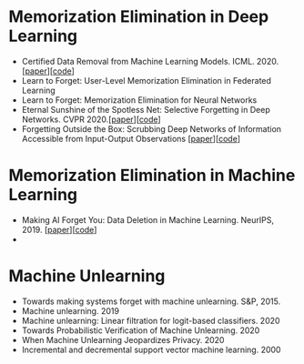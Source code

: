 # Memorization Elimination in Deep Learning
- Certified Data Removal from Machine Learning Models. ICML. 2020.[[paper](https://arxiv.org/pdf/1911.03030.pdf)][[code](https://github.com/facebookresearch/certified-removal)]
- Learn to Forget: User-Level Memorization Elimination in Federated Learning  
- Learn to Forget: Memorization Elimination for Neural Networks
- Eternal Sunshine of the Spotless Net: Selective Forgetting in Deep Networks. CVPR 2020.[[paper](https://openaccess.thecvf.com/content_CVPR_2020/papers/Golatkar_Eternal_Sunshine_of_the_Spotless_Net_Selective_Forgetting_in_Deep_CVPR_2020_paper.pdf)][[code](https://github.com/AdityaGolatkar/SelectiveForgetting)]  
- Forgetting Outside the Box: Scrubbing Deep Networks of Information Accessible from Input-Output Observations [[paper](https://arxiv.org/abs/2003.02960)][[code](https://github.com/AdityaGolatkar/SelectiveForgetting)]

# Memorization Elimination in Machine Learning
- Making AI Forget You: Data Deletion in Machine Learning. NeurIPS, 2019. [[paper](https://arxiv.org/abs/1907.05012)][[code](https://github.com/tginart/deletion-efficient-kmeans)]
- 

# Machine Unlearning
- Towards making systems forget with machine unlearning. S&P, 2015.
- Machine unlearning. 2019
- Machine unlearning: Linear filtration for logit-based classifiers. 2020
- Towards Probabilistic Verification of Machine Unlearning. 2020
- When Machine Unlearning Jeopardizes Privacy. 2020
- Incremental and decremental support vector machine learning. 2000







